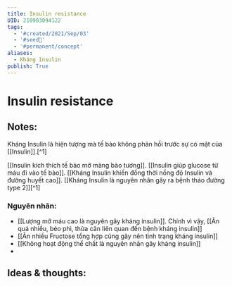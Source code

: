 ```yaml
---
title: Insulin resistance
UID: 210903094122
tags:
  - '#created/2021/Sep/03'
  - '#seed🥜'
  - '#permanent/concept'
aliases:
  - Kháng Insulin
publish: True
---
```

# Insulin resistance

## Notes:
Kháng Insulin là hiện tượng mà tế bào không phản hồi trước sự có mặt của [[Insulin]].[^1] 

[[Insulin kích thích tế bào mở màng bào tương]]. [[Insulin giúp glucose từ máu đi vào tế bào]]. [[Kháng Insulin khiến đồng thời nồng độ Insulin và đường huyết cao]]. [[Kháng Insulin là nguyên nhân gây ra bệnh tháo đường type 2]][^1] 

### Nguyên nhân:
- [[Lượng mỡ máu cao là nguyên gây kháng insulin]]. Chính vì vậy, [[Ăn quá nhiều, béo phì, thừa cân liên quan đến bệnh kháng insulin]]
- [[Ăn nhiều Fructose tổng hợp cũng gây nên tình trạng kháng insulin]]
- [[Không hoạt động thể chất là nguyên nhân gây kháng insulin]]
- 
## Ideas & thoughts:
